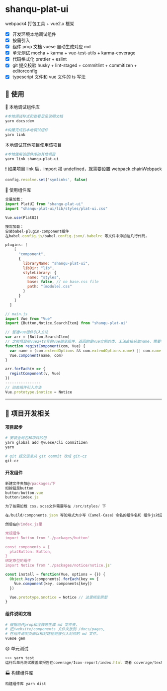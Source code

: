 # shanqu-plat-ui

webpack4 打包工具 + vue2.x 框架

- [x] 开发环境本地调试组件
- [x] 按需引入
- [x] 组件 prop 文档 vuese 自动生成对应 md
- [x] 单元测试 mocha + karma + vue-test-utils + karma-coverage
- [x] 代码格式化 prettier + eslint
- [x] git 提交校验 husky + lint-staged + commitlint + commitizen + editorconfig
- [x] typescript 文件和 vue 文件的 ts 写法

## :beers: 使用

:running: 本地调试组件库

```sh
#本地调试样式和查看足见说明文档
yarn docs:dev

#构建完成后本地调试组件
yarn link
```

本地调试其他项目使用该项目

```sh
#本地使用该组件库的其他项目
yarn link shanqu-plat-ui
```

:heavy_exclamation_mark: 如果项目 link 后，import 报 undefined，就需要设置 webpack.chainWebpack

```js
config.resolve.set('symlinks', false)
```

:rocket: 使用组件库

```js
全量加载：
import PlatUI from "shanqu-plat-ui"
import "shanqu-plat-ui/lib/styles/plat-ui.css"

Vue.use(PlatUI)

按需加载：
安装babel-plugin-component插件
在babel.config.js/babel.config.json/.babelrc 等文件中添加这几行代码，

plugins: [
    [
      "component",
      {
        libraryName: "shanqu-plat-ui",
        libDir: "lib",
        styleLibrary: {
          name: "styles",
          base: false, // no base.css file
          path: "[module].css"
        }
      }
    ]
  ]

// main.js
import Vue from "Vue"
import {Button,Notice,SearchItem} from "shanqu-plat-ui"

// 普通vue组件引入方法
var arr = [Button,SearchItem]
// 之前项目用vue2+ts写的vue继承组件，返回的是Vue实例的类，无法直接获取name，需要写这个方法判断是继承的类或者是对象，并且由于按需加载的模块babel插件解析的问题，自定义的函数貌似无法直接调用这个引入的接口需要新的变量存储
function registComponent(com, Vue) {
  var name = (com.extendOptions && com.extendOptions.name) || com.name
  Vue.component(name, com)
}

arr.forEach(v => {
  registComponent(v, Vue)
})
----------------
// 动态组件引入方法
Vue.prototype.$notice = Notice
```

---

## :hammer: 项目开发相关

#### 项目起步

```sh
# 安装全局包和项目的包
yarn global add @vuese/cli commitizen
yarn

# git 提交信息从 git commit 改成 git-cz
git-cz
```

#### 开发组件

```js
新建文件夹放@/packages/下
如按钮是button
button/button.vue
button/index.js

为了按需加载 css，scss文件需要写在 /src/styles/ 下

在/build/components.json 写驼峰式大小写（Camel-Case）命名的组件名和 组件js对应的src位置

然后在@/index.js里

常规组件
import Button from './packages/button'

const components = {
  platButton: Button,
}
绑定原型的组件
import Notice from './packages/notice/notice.js'

const install = function(Vue, options = {}) {
  Object.keys(components).forEach(key => {
    Vue.component(key, components[key])
  })

  Vue.prototype.$notice = Notice // 这里绑定原型
}
```

#### 组件说明文档

```sh
# 根据组件prop和注释等生成 md 文件夹，
# 把/website/components 文件夹放到 /docs/pages,
# 在组件说明页面以相对路径链接引入对应的 md 文件。
vuese gen
```

:smile: 单元测试

```js
>>> yarn test
运行后单元测试覆盖率报告在coverage/Icov-report/index.html 或者 coverage/text.txt coverage/text-summary.txt
```

:factory:​ 构建组件库

```js
构建组件库 yarn dist
```
